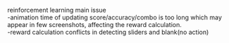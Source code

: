 reinforcement learning main issue  
    -animation time of updating score/accuracy/combo is too long which may appear in few screenshots, affecting the reward calculation.  
    -reward calculation conflicts in detecting sliders and blank(no action)
